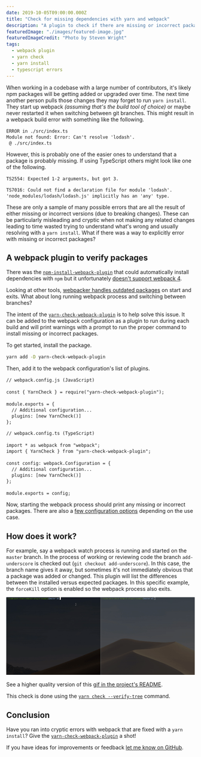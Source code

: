 ```yaml
---
date: 2019-10-05T09:00:00.000Z
title: "Check for missing dependencies with yarn and webpack"
description: "A plugin to check if there are missing or incorrect packages installed with yarn as a webpack plugin"
featuredImage: "./images/featured-image.jpg"
featuredImageCredit: "Photo by Steven Wright"
tags:
  - webpack plugin
  - yarn check
  - yarn install
  - typescript errors
---
```


When working in a codebase with a large number of contributors, it's likely
npm packages will be getting added or upgraded over time. The next time
another person pulls those changes they may forget to run
`yarn install`. They start up webpack _(assuming that's the build tool of choice)_
or maybe never restarted it when switching between git branches. This might
result in a webpack build error with something like the following.

```
ERROR in ./src/index.ts
Module not found: Error: Can't resolve 'lodash'.
 @ ./src/index.ts
```

However, this is probably one of the easier ones to understand that a package
is probably missing. If using TypeScript others might look like one of the
following.

```
TS2554: Expected 1-2 arguments, but got 3.
```

```
TS7016: Could not find a declaration file for module 'lodash'.
'node_modules/lodash/lodash.js' implicitly has an 'any' type.
```

These are only a sample of many possible errors that are all the result
of either missing or incorrect versions (due to breaking changes). These can
be particularly misleading and cryptic when not making any related changes
leading to time wasted trying to understand what's wrong and usually resolving
with a `yarn install`. What if there was a way to explicitly error with
missing or incorrect packages?

## A webpack plugin to verify packages

There was the [`npm-install-webpack-plugin`](https://github.com/webpack-contrib/npm-install-webpack-plugin)
that could automatically install dependencies with `npm` but it unfortunately
[doesn't support webpack 4](https://github.com/webpack-contrib/npm-install-webpack-plugin/issues/122).

Looking at other tools, [webpacker handles outdated packages](https://github.com/rails/webpacker/blob/8845f37bb038ad0adff813326a7d6a034b9b9a81/lib/webpacker/railtie.rb#L16-L51) on start and exits. What about long running webpack
process and switching between branches?

The intent of the [`yarn-check-webpack-plugin`](https://github.com/skovy/yarn-check-webpack-plugin)
is to help solve this issue. It can be added to the webpack configuration as a
plugin to run during each build and will print warnings with a prompt to
run the proper command to install missing or incorrect packages.

To get started, install the package.

```bash
yarn add -D yarn-check-webpack-plugin
```

Then, add it to the webpack configuration's list of plugins.

```javascript{3,7}
// webpack.config.js (JavaScript)

const { YarnCheck } = require("yarn-check-webpack-plugin");

module.exports = {
  // Additional configuration...
  plugins: [new YarnCheck()]
};
```

```typescript{4,8}
// webpack.config.ts (TypeScript)

import * as webpack from "webpack";
import { YarnCheck } from "yarn-check-webpack-plugin";

const config: webpack.Configuration = {
  // Additional configuration...
  plugins: [new YarnCheck()]
};

module.exports = config;
```

Now, starting the webpack process should print any missing or incorrect packages.
There are also a [few configuration options](https://github.com/skovy/yarn-check-webpack-plugin/blob/master/README.md#configuration)
depending on the use case.

## How does it work?

For example, say a webpack watch process is running and started on the `master`
branch. In the process of working or reviewing code the branch `add-underscore`
is checked out (`git checkout add-underscore`). In this case, the branch name
gives it away, but sometimes it's not immediately obvious that a package was
added or changed. This plugin will list the differences between the installed
versus expected packages. In this specific example, the `forceKill` option is
enabled so the webpack process also exits.

![Demo of the yarn-check-webpack-plugin](./images/yarn-check-webpack-plugin-demo.gif)

See a higher quality version of this [gif in the project's README](https://github.com/skovy/yarn-check-webpack-plugin/blob/master/README.md).

This check is done using the [`yarn check --verify-tree`](https://yarnpkg.com/lang/en/docs/cli/check/#toc-yarn-check-verify-tree) command.

## Conclusion

Have you ran into cryptic errors with webpack that are fixed with a `yarn install`?
Give the [`yarn-check-webpack-plugin`](https://github.com/skovy/yarn-check-webpack-plugin)
a shot!

If you have ideas for improvements or feedback [let me know on GitHub](https://github.com/skovy/yarn-check-webpack-plugin/issues/new).
